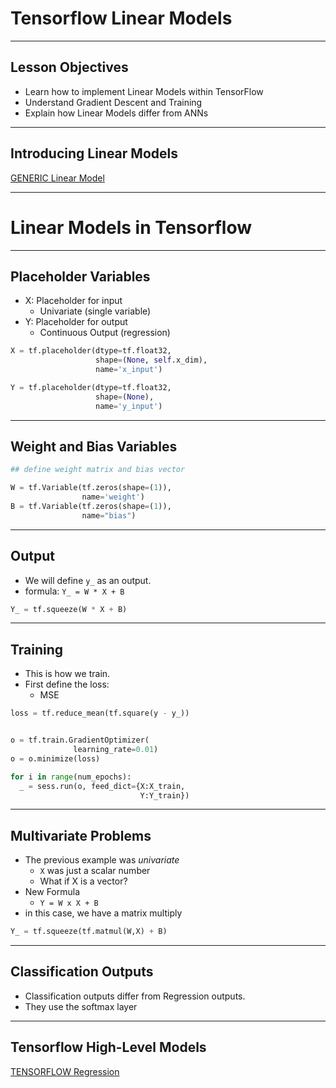 # Tensorflow Linear Models
---


## Lesson Objectives

 * Learn how to implement Linear Models within TensorFlow
 * Understand Gradient Descent and Training
 * Explain how Linear Models differ from ANNs

---

## Introducing Linear Models

[GENERIC Linear Model](../generic/DL-Linear.md)

---

# Linear Models in Tensorflow

---

## Placeholder Variables

 * X: Placeholder for input
   - Univariate (single variable)
 * Y: Placeholder for output
   - Continuous Output (regression)

```python
X = tf.placeholder(dtype=tf.float32,
                   shape=(None, self.x_dim),
                   name='x_input')

Y = tf.placeholder(dtype=tf.float32,
                   shape=(None),
                   name='y_input')
```

---

## Weight and Bias Variables
 

```python
## define weight matrix and bias vector

W = tf.Variable(tf.zeros(shape=(1)),
                name='weight')
B = tf.Variable(tf.zeros(shape=(1)), 
                name="bias")

```

---

## Output

 * We will define `y_` as an output.
 * formula: `Y_ = W * X + B`

```python
Y_ = tf.squeeze(W * X + B)
```

---

## Training 

 * This is how we train.
 * First define the loss:
   - MSE  

```python
loss = tf.reduce_mean(tf.square(y - y_))


o = tf.train.GradientOptimizer(
              learning_rate=0.01)
o = o.minimize(loss)

for i in range(num_epochs):
  _ = sess.run(o, feed_dict={X:X_train,
                             Y:Y_train})
```

---

## Multivariate Problems

 * The previous example was *univariate*
   - `X` was just a scalar number
   - What if X is a vector?
 * New Formula
   - `Y = W x X + B`
 * in this case, we have a matrix multiply

```python
Y_ = tf.squeeze(tf.matmul(W,X) + B)
```

---

## Classification Outputs

 * Classification outputs differ from Regression outputs.
 * They use the softmax layer

---
## Tensorflow High-Level Models

[TENSORFLOW Regression](./TENSORFLOW-Regression.md)
